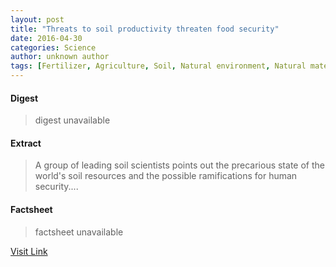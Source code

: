 ```yaml
---
layout: post
title: "Threats to soil productivity threaten food security"
date: 2016-04-30
categories: Science
author: unknown author
tags: [Fertilizer, Agriculture, Soil, Natural environment, Natural materials, Ecology]
---
```



#### Digest
>digest unavailable

#### Extract
>A group of leading soil scientists points out the precarious state of the world's soil resources and the possible ramifications for human security....

#### Factsheet
>factsheet unavailable

[Visit Link](http://feeds.sciencedaily.com/~r/sciencedaily/~3/z7e72SDU9VY/150507165404.htm)


